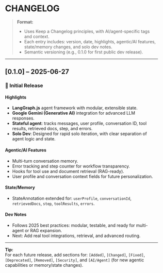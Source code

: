 # CHANGELOG

> **Format:**  
> - Uses Keep a Changelog principles, with AI/agent-specific tags and context.  
> - Each entry includes: version, date, highlights, agentic/AI features, state/memory changes, and solo dev notes.  
> - Semantic versioning (e.g., 0.1.0 for first public dev release).

---

## [0.1.0] – 2025-06-27

### 🚀 Initial Release

#### Highlights
- **LangGraph.js** agent framework with modular, extensible state.
- **Google Gemini (Generative AI)** integration for advanced LLM responses.
- **Stateful agent**: tracks messages, user profile, conversation ID, tool results, retrieved docs, step, and errors.
- **Solo Dev**: Designed for rapid solo iteration, with clear separation of agent logic and state.

#### Agentic/AI Features
- Multi-turn conversation memory.
- Error tracking and step counter for workflow transparency.
- Hooks for tool use and document retrieval (RAG-ready).
- User profile and conversation context fields for future personalization.

#### State/Memory
- StateAnnotation extended for: `userProfile`, `conversationId`, `retrievedDocs`, `step`, `toolResults`, `errors`.

#### Dev Notes
- Follows 2025 best practices: modular, testable, and ready for multi-agent or RAG expansion.
- Next: Add real tool integrations, retrieval, and advanced routing.

---

**Tip:**  
For each future release, add sections for: `[Added]`, `[Changed]`, `[Fixed]`, `[Deprecated]`, `[Removed]`, `[Security]`, and `[AI/Agent]` (for new agentic capabilities or memory/state changes).
